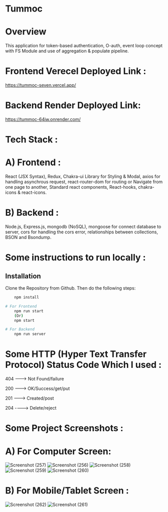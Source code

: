 # Tummoc

# Overview

This application for token-based authentication, O-auth, event loop concept with FS Module and use of aggregation & populate pipeline.

# Frontend Verecel Deployed Link :
https://tummoc-seven.vercel.app/


# Backend Render Deployed Link:
https://tummoc-64iw.onrender.com/


# Tech Stack :

# A) Frontend :

React (JSX Syntax), Redux, Chakra-ui Library for Styling & Modal, axios for handling asynchrous request, react-router-dom for routing or Navigate from one page to another, Standard react components, React-hooks, chakra-icons & react-icons.

# B) Backend :

Node.js, Express.js, mongodb (NoSQL), mongoose for connect database to server, cors for handling the cors error, relationships between collections, BSON and Bsondump.

# Some instructions to run locally :

## Installation

Clone the Repository from Github. Then do the following steps:

```bash
    npm install

# For Frontend
    npm run start
    (Or)
    npm start

# For Backend
    npm run server
```

# Some HTTP (Hyper Text Transfer Protocol) Status Code Which I used :

404 ---> Not Found/failure

200 ---> OK/Success/get/put

201 ---> Created/post

204 ----> Delete/reject

# Some Project Screenshots :

# A) For Computer Screen:

![Screenshot (257)](https://github.com/Pushpendra-1697/Tummoc/assets/104748364/5fdfdd8c-a917-4811-ac0d-4a47d9a1f0bf)
![Screenshot (256)](https://github.com/Pushpendra-1697/Tummoc/assets/104748364/0138d65e-2bd6-4230-bfd3-392c065c885d)
![Screenshot (258)](https://github.com/Pushpendra-1697/Tummoc/assets/104748364/ec6d493d-bb70-4031-9c64-3836c2676bb7)
![Screenshot (259)](https://github.com/Pushpendra-1697/Tummoc/assets/104748364/fd265ee4-f27e-4efc-9ed6-7ab5d21bf96f)
![Screenshot (260)](https://github.com/Pushpendra-1697/Tummoc/assets/104748364/ed7a5a3a-27ee-447c-9d0e-f45835d1acce)

# B) For Mobile/Tablet Screen :
![Screenshot (262)](https://github.com/Pushpendra-1697/Tummoc/assets/104748364/46656588-d4c4-4d26-9117-7a5ee35629d5)
![Screenshot (261)](https://github.com/Pushpendra-1697/Tummoc/assets/104748364/2a45e21e-430f-495f-9b74-9e8ce4c531ef)

